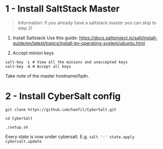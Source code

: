 # 1 - Install SaltStack Master
> Information:
> If you already have a saltstack master you can skip to step 2!

1. Install Saltstack
Use this guide: 
https://docs.saltproject.io/salt/install-guide/en/latest/topics/install-by-operating-system/ubuntu.html

2. Accept minion keys
```
salt-key -L # View all the minions and unaccepted keys
salt-key -A # Accept all keys
```
Take note of the master hostname/fqdn.

# 2 - Install CyberSalt config
```
git clone https://github.com/hanfil/CyberSalt.git

cd CyberSalt

./setup.sh
```

Every state is now under cybersalt. E.g. `salt '-' state.apply cybersalt.update`
